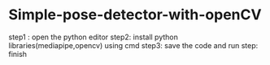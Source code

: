 # Simple-pose-detector-with-openCV
step1 : open the python editor
step2: install python libraries(mediapipe,opencv) using cmd
step3: save the code and run
step: finish
